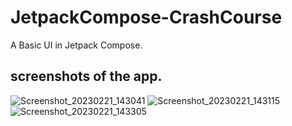 # JetpackCompose-CrashCourse

A Basic UI in Jetpack Compose.

## screenshots of the app.

![Screenshot_20230221_143041](https://user-images.githubusercontent.com/73651340/220374191-0e68e675-ce4d-4678-a996-3f400b5c1ec8.png)
![Screenshot_20230221_143115](https://user-images.githubusercontent.com/73651340/220374256-ad1744a5-412e-45ff-afc3-3af2fbb53c9a.png)
![Screenshot_20230221_143305](https://user-images.githubusercontent.com/73651340/220374277-2873b934-3538-4e8f-a6c2-267f1f4a5e1f.png)
